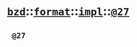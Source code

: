 # [`bzd`](../../../../index.md)::[`format`](../../../index.md)::[`impl`](../../index.md)::[`@27`](../index.md)

## ` @27`

